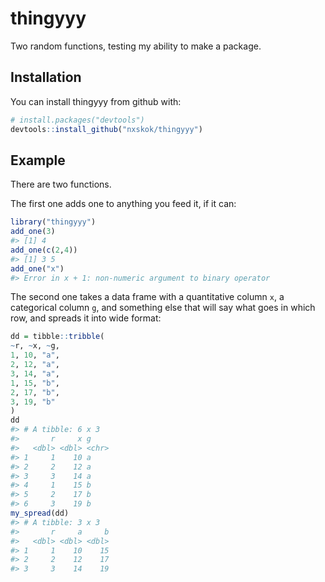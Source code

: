 
<!-- README.md is generated from README.Rmd. Please edit that file -->

# thingyyy

Two random functions, testing my ability to make a package.

## Installation

You can install thingyyy from github with:

``` r
# install.packages("devtools")
devtools::install_github("nxskok/thingyyy")
```

## Example

There are two functions.

The first one adds one to anything you feed it, if it can:

``` r
library("thingyyy")
add_one(3)
#> [1] 4
add_one(c(2,4))
#> [1] 3 5
add_one("x")
#> Error in x + 1: non-numeric argument to binary operator
```

The second one takes a data frame with a quantitative column `x`, a
categorical column `g`, and something else that will say what goes in
which row, and spreads it into wide format:

``` r
dd = tibble::tribble(
~r, ~x, ~g,
1, 10, "a",
2, 12, "a",
3, 14, "a",
1, 15, "b",
2, 17, "b",
3, 19, "b"
)
dd
#> # A tibble: 6 x 3
#>       r     x g    
#>   <dbl> <dbl> <chr>
#> 1     1    10 a    
#> 2     2    12 a    
#> 3     3    14 a    
#> 4     1    15 b    
#> 5     2    17 b    
#> 6     3    19 b
my_spread(dd)
#> # A tibble: 3 x 3
#>       r     a     b
#>   <dbl> <dbl> <dbl>
#> 1     1    10    15
#> 2     2    12    17
#> 3     3    14    19
```
